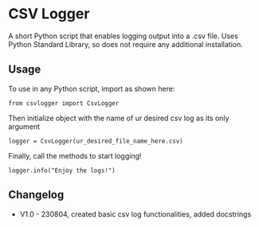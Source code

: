# CSV Logger
A short Python script that enables logging output into a .csv file.
Uses Python Standard Library, so does not require any additional installation.

## Usage
To use in any Python script, import as shown here:

    from csvlogger import CsvLogger

Then initialize object with the name of ur desired csv log as its only argument

    logger = CsvLogger(ur_desired_file_name_here.csv)

Finally, call the methods to start logging!

    logger.info("Enjoy the logs!")

## Changelog
* V1.0 - 230804,    created basic csv log functionalities, added docstrings
